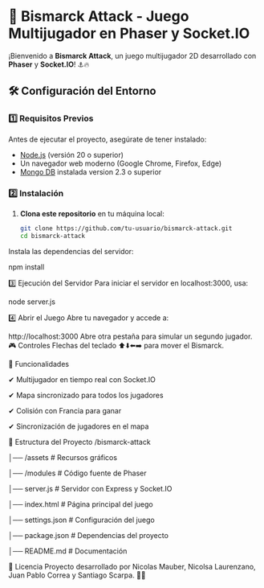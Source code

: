 # 🚢 Bismarck Attack - Juego Multijugador en Phaser y Socket.IO

¡Bienvenido a **Bismarck Attack**, un juego multijugador 2D desarrollado con **Phaser** y **Socket.IO**! ⚓🔥

## 🛠️ Configuración del Entorno

### **1️⃣ Requisitos Previos**
Antes de ejecutar el proyecto, asegúrate de tener instalado:
- [Node.js](https://nodejs.org/) (versión 20 o superior)
- Un navegador web moderno (Google Chrome, Firefox, Edge)
- [Mongo DB](https://www.mongodb.com/try/download/community) instalada version 2.3 o superior

### **2️⃣ Instalación**
1. **Clona este repositorio** en tu máquina local:
   ```sh
   git clone https://github.com/tu-usuario/bismarck-attack.git
   cd bismarck-attack
Instala las dependencias del servidor:

npm install

3️⃣ Ejecución del Servidor
Para iniciar el servidor en localhost:3000, usa:

node server.js

4️⃣ Abrir el Juego
Abre tu navegador y accede a:

http://localhost:3000
Abre otra pestaña para simular un segundo jugador.
🎮 Controles
Flechas del teclado ⬆️⬇️⬅️➡️ para mover el Bismarck.

🚀 Funcionalidades

✔ Multijugador en tiempo real con Socket.IO

✔ Mapa sincronizado para todos los jugadores

✔ Colisión con Francia para ganar

✔ Sincronización de jugadores en el mapa

🔧 Estructura del Proyecto
/bismarck-attack

│── /assets                # Recursos gráficos

│── /modules               # Código fuente de Phaser

│── server.js              # Servidor con Express y Socket.IO

│── index.html             # Página principal del juego

│── settings.json          # Configuración del juego

│── package.json           # Dependencias del proyecto

│── README.md              # Documentación

📜 Licencia
Proyecto desarrollado por Nicolas Mauber, Nicolsa Laurenzano, Juan Pablo Correa y Santiago Scarpa. 🚢🔥

